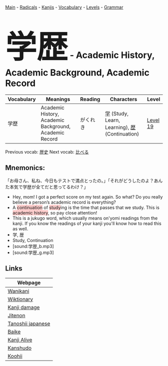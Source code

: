 <style> bigfont {font-size: 100px}</style>
[Main](../README.md) -
[Radicals](../radicals.md) -
[Kanjis](../kanjis.md) -
[Vocabulary](../vocabulary.md) -
[Levels](../levels.md) -
[Grammar](../grammar.md)
# <bigfont> 学歴</bigfont> - Academic History, Academic Background, Academic Record 

| Vocabulary | Meanings | Reading | Characters | Level |
| --- | --- | --- | --- | --- |
| 学歴 | Academic History, Academic Background, Academic Record | がくれき |  [学](../kanjis/学.md) (Study, Learn, Learning), [歴](../kanjis/歴.md) (Continuation) | [Level 19](../levels/wk_level19.md) |

Previous vocab: [歴史](歴史.md) Next vocab: [比べる](比べる.md) 

## Mnemonics:
「お母さん、私ね、今日もテストで満点とったの。」「それがどうしたのよ？あんた本気で学歴が全てだと思ってるわけ？」
* Hey, mom! I got a perfect score on my test again. So what? Do you really believe a person’s academic record is everything?
* A <span style="background-color:#ffcccb"> continuation</span> of <span style="background-color:#ffcccb"> study</span>ing is the time that passes that we study. This is <span style="background-color:#ffcccb"> academic history</span>, so pay close attention!
* This is a jukugo word, which usually means on'yomi readings from the kanji. If you know the readings of your kanji you'll know how to read this as well.
* 学, 歴
* Study, Continuation
* [sound:学歴_b.mp3]
* [sound:学歴_g.mp3]


## Links 

| Webpage |
| --- |
| [Wanikani          ](https://www.wanikani.com/kanji/学歴) |
| [Wiktionary        ](https://en.wiktionary.org/wiki/学歴) |
| [Kanji damage      ](http://www.kanjidamage.com/kanji/search?utf8=✓&q=学歴) |
| [Jitenon           ](https://jitenon.com/kanji/学歴) |
| [Tanoshii japanese ](https://www.tanoshiijapanese.com/dictionary/kanji.cfm?k=学歴) |
| [Baike             ](https://baike.baidu.com/item/学歴) |
| [Kanji Alive       ](https://app.kanjialive.com/学歴) |
| [Kanshudo          ](https://www.kanshudo.com/searchmn?q=学歴) |
| [Koohii            ](https://kanji.koohii.com/study/kanji/学歴) |
